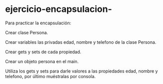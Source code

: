 # ejercicio-encapsulacion-
Para practicar la encapsulación:

Crear clase Persona.

Crear variables las privadas edad, nombre y telefono de la clase Persona.

Crear gets y sets de cada propiedad.

Crear un objeto persona en el main.

Utiliza los gets y sets para darle valores a las propiedades edad, nombre y telefono, por último muéstralas por consola.
